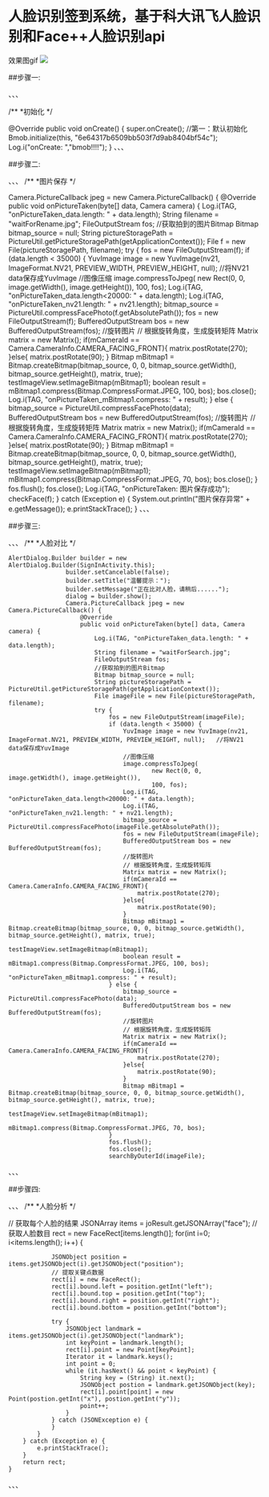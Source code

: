 # 人脸识别签到系统，基于科大讯飞人脸识别和Face++人脸识别api
效果图gif
![](facepk.gif)


##步骤一:

、、、

/**
  *初始化
  */

  @Override
  	public void onCreate() {
  		super.onCreate();
  		//第一：默认初始化
  		Bmob.initialize(this, "6e64317b6509bb503f7d9ab8404bf54c");
  		Log.i("onCreate: ","bmob!!!!");
  	}
、、、

##步骤二:

、、、
/**
 *图片保存
 */

 Camera.PictureCallback jpeg = new Camera.PictureCallback() {
 		@Override
 		public void onPictureTaken(byte[] data, Camera camera) {
 			Log.i(TAG, "onPictureTaken_data.length: " + data.length);
 			String filename = "waitForRename.jpg";
 			FileOutputStream fos;
 			//获取拍到的图片Bitmap
 			Bitmap bitmap_source = null;
 			String pictureStoragePath = PictureUtil.getPictureStoragePath(getApplicationContext());
 			File f = new File(pictureStoragePath, filename);
 			try {
 				fos = new FileOutputStream(f);
 				if (data.length < 35000) {
 					YuvImage image = new YuvImage(nv21, ImageFormat.NV21, PREVIEW_WIDTH, PREVIEW_HEIGHT, null);   //将NV21 data保存成YuvImage
 					//图像压缩
 					image.compressToJpeg(
 							new Rect(0, 0, image.getWidth(), image.getHeight()),
 							100, fos);
 					Log.i(TAG, "onPictureTaken_data.length<20000: " + data.length);
 					Log.i(TAG, "onPictureTaken_nv21.length: " + nv21.length);
 					bitmap_source = PictureUtil.compressFacePhoto(f.getAbsolutePath());
 					fos = new FileOutputStream(f);
 					BufferedOutputStream bos = new BufferedOutputStream(fos);
 					//旋转图片
 					// 根据旋转角度，生成旋转矩阵
 					Matrix matrix = new Matrix();
 					if(mCameraId == Camera.CameraInfo.CAMERA_FACING_FRONT){
 					     matrix.postRotate(270);
 					}else{
 						matrix.postRotate(90);
 					}
 					Bitmap mBitmap1 = Bitmap.createBitmap(bitmap_source, 0, 0, bitmap_source.getWidth(), bitmap_source.getHeight(), matrix, true);
 					testImageView.setImageBitmap(mBitmap1);
 					boolean result = mBitmap1.compress(Bitmap.CompressFormat.JPEG, 100, bos);
 					bos.close();
 					Log.i(TAG, "onPictureTaken_mBitmap1.compress: " + result);
 				} else {
 					bitmap_source = PictureUtil.compressFacePhoto(data);
 					BufferedOutputStream bos = new BufferedOutputStream(fos);
 					//旋转图片
 					// 根据旋转角度，生成旋转矩阵
 					Matrix matrix = new Matrix();
 					if(mCameraId == Camera.CameraInfo.CAMERA_FACING_FRONT){
 						matrix.postRotate(270);
 					}else{
 						matrix.postRotate(90);
 					}
 					Bitmap mBitmap1 = Bitmap.createBitmap(bitmap_source, 0, 0, bitmap_source.getWidth(), bitmap_source.getHeight(), matrix, true);
 					testImageView.setImageBitmap(mBitmap1);
 					mBitmap1.compress(Bitmap.CompressFormat.JPEG, 70, bos);
 					bos.close();
 				}
 				fos.flush();
 				fos.close();
 				Log.i(TAG, "onPictureTaken: 图片保存成功");
 				checkFace(f);
 			} catch (Exception e) {
 				System.out.println("图片保存异常" + e.getMessage());
 				e.printStackTrace();
 			}
、、、

##步骤三:

、、、
/**
 *人脸对比
 */

 	AlertDialog.Builder builder = new AlertDialog.Builder(SignInActivity.this);
    				builder.setCancelable(false);
    				builder.setTitle("温馨提示：");
    				builder.setMessage("正在比对人脸，请稍后......");
    				dialog = builder.show();
    				Camera.PictureCallback jpeg = new Camera.PictureCallback() {
    					@Override
    					public void onPictureTaken(byte[] data, Camera camera) {
    						Log.i(TAG, "onPictureTaken_data.length: " + data.length);
    						String filename = "waitForSearch.jpg";
    						FileOutputStream fos;
    						//获取拍到的图片Bitmap
    						Bitmap bitmap_source = null;
    						String pictureStoragePath = PictureUtil.getPictureStoragePath(getApplicationContext());
    						File imageFile = new File(pictureStoragePath, filename);
    						try {
    							fos = new FileOutputStream(imageFile);
    							if (data.length < 35000) {
    								YuvImage image = new YuvImage(nv21, ImageFormat.NV21, PREVIEW_WIDTH, PREVIEW_HEIGHT, null);   //将NV21 data保存成YuvImage
    								//图像压缩
    								image.compressToJpeg(
    										new Rect(0, 0, image.getWidth(), image.getHeight()),
    										100, fos);
    								Log.i(TAG, "onPictureTaken_data.length<20000: " + data.length);
    								Log.i(TAG, "onPictureTaken_nv21.length: " + nv21.length);
    								bitmap_source = PictureUtil.compressFacePhoto(imageFile.getAbsolutePath());
    								fos = new FileOutputStream(imageFile);
    								BufferedOutputStream bos = new BufferedOutputStream(fos);
    								//旋转图片
    								// 根据旋转角度，生成旋转矩阵
    								Matrix matrix = new Matrix();
    								if(mCameraId == Camera.CameraInfo.CAMERA_FACING_FRONT){
    									matrix.postRotate(270);
    								}else{
    									matrix.postRotate(90);
    								}
    								Bitmap mBitmap1 = Bitmap.createBitmap(bitmap_source, 0, 0, bitmap_source.getWidth(), bitmap_source.getHeight(), matrix, true);
    								testImageView.setImageBitmap(mBitmap1);
    								boolean result = mBitmap1.compress(Bitmap.CompressFormat.JPEG, 100, bos);
    								Log.i(TAG, "onPictureTaken_mBitmap1.compress: " + result);
    							} else {
    								bitmap_source = PictureUtil.compressFacePhoto(data);
    								BufferedOutputStream bos = new BufferedOutputStream(fos);
    								//旋转图片
    								// 根据旋转角度，生成旋转矩阵
    								Matrix matrix = new Matrix();
    								if(mCameraId == Camera.CameraInfo.CAMERA_FACING_FRONT){
    									matrix.postRotate(270);
    								}else{
    									matrix.postRotate(90);
    								}
    								Bitmap mBitmap1 = Bitmap.createBitmap(bitmap_source, 0, 0, bitmap_source.getWidth(), bitmap_source.getHeight(), matrix, true);
    								testImageView.setImageBitmap(mBitmap1);
    								mBitmap1.compress(Bitmap.CompressFormat.JPEG, 70, bos);
    							}
    							fos.flush();
    							fos.close();
    							searchByOuterId(imageFile);
、、、

##步骤四:

、、、
/**
 *人脸分析
 */

 // 获取每个人脸的结果
 			JSONArray items = joResult.getJSONArray("face");
 			// 获取人脸数目
 			rect = new FaceRect[items.length()];
 			for(int i=0; i<items.length(); i++) {

 				JSONObject position = items.getJSONObject(i).getJSONObject("position");
 				// 提取关键点数据
 				rect[i] = new FaceRect();
 				rect[i].bound.left = position.getInt("left");
 				rect[i].bound.top = position.getInt("top");
 				rect[i].bound.right = position.getInt("right");
 				rect[i].bound.bottom = position.getInt("bottom");

 				try {
 					JSONObject landmark = items.getJSONObject(i).getJSONObject("landmark");
 					int keyPoint = landmark.length();
 					rect[i].point = new Point[keyPoint];
 					Iterator it = landmark.keys();
 					int point = 0;
 					while (it.hasNext() && point < keyPoint) {
 						String key = (String) it.next();
 						JSONObject postion = landmark.getJSONObject(key);
 						rect[i].point[point] = new Point(postion.getInt("x"), postion.getInt("y"));
 						point++;
 					}
 				} catch (JSONException e) {
 				}
 			}
 		} catch (Exception e) {
 			e.printStackTrace();
 		}
 		return rect;
 	}
、、、